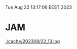 Tue Aug 22 13:17:06 EEST 2023
# JAM
<a href='./cache/202308/22_13.log'>./cache/202308/22_13.log</a>
